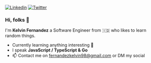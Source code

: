 [![Linkedin](https://img.shields.io/badge/Kelvin_Fernandez-0077B5?style=for-the-badge&logo=linkedin&logoColor=white)](https://www.linkedin.com/in/kelvinfernandez)
[![Twitter](https://img.shields.io/badge/Kelvin_Fernandez-3a3a3b?style=for-the-badge&logo=twitter&logoColor=1DA1F2)](https://twitter.com/klvfn)

### Hi, folks 👋

I'm **Kelvin Fernandez** a Software Engineer from 🇮🇩 who likes to learn random things.

- Currently learning anything interesting 🌟
- I speak **JavaScript / TypeScript & Go**
- 📫 Contact me on fernandezkelvin98@gmail.com or DM my social





